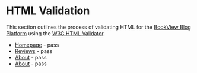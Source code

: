
# HTML Validation 

This section outlines the process of validating HTML for the [BookView Blog Platform](https://bookviewc-7148162b5406.herokuapp.com/) using the [W3C HTML Validator](https://validator.w3.org/).

- [Homepage](https://validator.w3.org/nu/?doc=https%3A%2F%2Fbookviewc-7148162b5406.herokuapp.com%2F) - pass
- [Reviews](https://validator.w3.org/nu/?doc=https%3A%2F%2Fbookviewc-7148162b5406.herokuapp.com%2Freviews%2F) - pass
- [About](https://validator.w3.org/nu/?doc=https%3A%2F%2Fbookviewc-7148162b5406.herokuapp.com%2Fabout%2F) - pass
- [About](https://validator.w3.org/nu/?doc=https%3A%2F%2Fbookviewc-7148162b5406.herokuapp.com%2Fabout%2F) - pass
